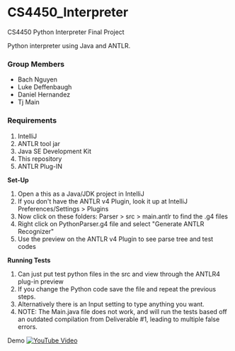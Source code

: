 # CS4450_Interpreter
CS4450 Python Interpreter Final Project

Python interpreter using Java and ANTLR.

### Group Members
- Bach Nguyen
- Luke Deffenbaugh
- Daniel Hernandez
- Tj Main

### Requirements

1. IntelliJ
2. ANTLR tool jar
3. Java SE Development Kit
4. This repository
5. ANTLR Plug-IN

**Set-Up**
1. Open a this as a Java/JDK project in IntelliJ
2. If you don't have the ANTLR v4 Plugin, look it up at IntelliJ Preferences/Settings > Plugins
3. Now click on these folders: Parser > src > main.antlr to find the .g4 files
4. Right click on PythonParser.g4 file and select "Generate ANTLR Recognizer"
5. Use the preview on the ANTLR v4 Plugin to see parse tree and test codes

**Running Tests**
1. Can just put test python files in the src and view through the ANTLR4 plug-in preview
2. If you change the Python code save the file and repeat the previous steps.
3. Alternatively there is an Input setting to type anything you want.
4. NOTE: The Main.java file does not work, and will run the tests based off an outdated compilation from Deliverable #1, leading to multiple false errors.

Demo
[![YouTube Video](https://img.youtube.com/vi/dTt4JQfrx-k/0.jpg)](https://youtu.be/dTt4JQfrx-k)
